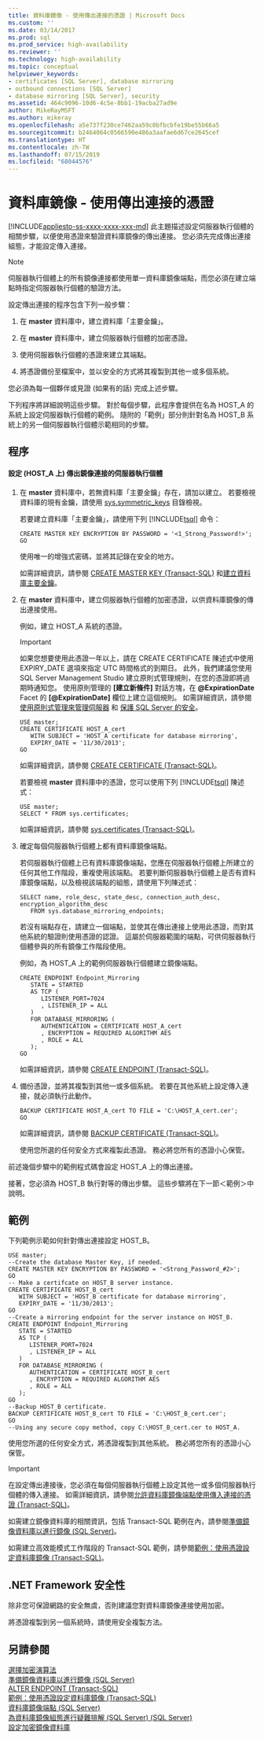 ```yaml
---
title: 資料庫鏡像 - 使用傳出連接的憑證 | Microsoft Docs
ms.custom: ''
ms.date: 03/14/2017
ms.prod: sql
ms.prod_service: high-availability
ms.reviewer: ''
ms.technology: high-availability
ms.topic: conceptual
helpviewer_keywords:
- certificates [SQL Server], database mirroring
- outbound connections [SQL Server]
- database mirroring [SQL Server], security
ms.assetid: 464c9096-10d6-4c5e-8bb1-19acba27ad9e
author: MikeRayMSFT
ms.author: mikeray
ms.openlocfilehash: a5e737f230ce7462aa59c0bfbcbfe19be55b66a5
ms.sourcegitcommit: b2464064c0566590e486a3aafae6d67ce2645cef
ms.translationtype: HT
ms.contentlocale: zh-TW
ms.lasthandoff: 07/15/2019
ms.locfileid: "68044576"
---
```

# <a name="database-mirroring---use-certificates-for-outbound-connections"></a>資料庫鏡像 - 使用傳出連接的憑證
[!INCLUDE[appliesto-ss-xxxx-xxxx-xxx-md](../../includes/appliesto-ss-xxxx-xxxx-xxx-md.md)]
  此主題描述設定伺服器執行個體的相關步驟，以便使用憑證來驗證資料庫鏡像的傳出連接。 您必須先完成傳出連接組態，才能設定傳入連接。  
  
> [!NOTE]  
>  伺服器執行個體上的所有鏡像連接都使用單一資料庫鏡像端點，而您必須在建立端點時指定伺服器執行個體的驗證方法。  
  
 設定傳出連接的程序包含下列一般步驟：  
  
1.  在 **master** 資料庫中，建立資料庫「主要金鑰」。  
  
2.  在 **master** 資料庫中，建立伺服器執行個體的加密憑證。  
  
3.  使用伺服器執行個體的憑證來建立其端點。  
  
4.  將憑證備份至檔案中，並以安全的方式將其複製到其他一或多個系統。  
  
 您必須為每一個夥伴或見證 (如果有的話) 完成上述步驟。  
  
 下列程序將詳細說明這些步驟。 對於每個步驟，此程序會提供在名為 HOST_A 的系統上設定伺服器執行個體的範例。 隨附的「範例」部分則針對名為 HOST_B 系統上的另一個伺服器執行個體示範相同的步驟。  
  
## <a name="procedure"></a>程序  
  
#### <a name="to-configure-server-instances-for-outbound-mirroring-connections-on-hosta"></a>設定 (HOST_A 上) 傳出鏡像連接的伺服器執行個體  
  
1.  在 **master** 資料庫中，若無資料庫「主要金鑰」存在，請加以建立。 若要檢視資料庫的現有金鑰，請使用 [sys.symmetric_keys](../../relational-databases/system-catalog-views/sys-symmetric-keys-transact-sql.md) 目錄檢視。  
  
     若要建立資料庫「主要金鑰」，請使用下列 [!INCLUDE[tsql](../../includes/tsql-md.md)] 命令：  
  
    ```  
    CREATE MASTER KEY ENCRYPTION BY PASSWORD = '<1_Strong_Password!>';  
    GO  
    ```  
  
     使用唯一的增強式密碼，並將其記錄在安全的地方。  
  
     如需詳細資訊，請參閱 [CREATE MASTER KEY &#40;Transact-SQL&#41;](../../t-sql/statements/create-master-key-transact-sql.md) 和[建立資料庫主要金鑰](../../relational-databases/security/encryption/create-a-database-master-key.md)。  
  
2.  在 **master** 資料庫中，建立伺服器執行個體的加密憑證，以供資料庫鏡像的傳出連接使用。  
  
     例如，建立 HOST_A 系統的憑證。  
  
    > [!IMPORTANT]  
    >  如果您想要使用此憑證一年以上，請在 CREATE CERTIFICATE 陳述式中使用 EXPIRY_DATE 選項來指定 UTC 時間格式的到期日。 此外，我們建議您使用 SQL Server Management Studio 建立原則式管理規則，在您的憑證即將過期時通知您。 使用原則管理的 **[建立新條件]** 對話方塊，在 **@ExpirationDate** Facet 的 **[@ExpirationDate]** 欄位上建立這個規則。 如需詳細資訊，請參閱 [使用原則式管理來管理伺服器](../../relational-databases/policy-based-management/administer-servers-by-using-policy-based-management.md) 和 [保護 SQL Server 的安全](../../relational-databases/security/securing-sql-server.md)。  
  
    ```  
    USE master;  
    CREATE CERTIFICATE HOST_A_cert   
       WITH SUBJECT = 'HOST_A certificate for database mirroring',   
       EXPIRY_DATE = '11/30/2013';  
    GO  
    ```  
  
     如需詳細資訊，請參閱 [CREATE CERTIFICATE &#40;Transact-SQL&#41;](../../t-sql/statements/create-certificate-transact-sql.md)。  
  
     若要檢視 **master** 資料庫中的憑證，您可以使用下列 [!INCLUDE[tsql](../../includes/tsql-md.md)] 陳述式：  
  
    ```  
    USE master;  
    SELECT * FROM sys.certificates;  
    ```  
  
     如需詳細資訊，請參閱 [sys.certificates &#40;Transact-SQL&#41;](../../relational-databases/system-catalog-views/sys-certificates-transact-sql.md)。  
  
3.  確定每個伺服器執行個體上都有資料庫鏡像端點。  
  
     若伺服器執行個體上已有資料庫鏡像端點，您應在伺服器執行個體上所建立的任何其他工作階段，重複使用該端點。 若要判斷伺服器執行個體上是否有資料庫鏡像端點，以及檢視該端點的組態，請使用下列陳述式：  
  
    ```  
    SELECT name, role_desc, state_desc, connection_auth_desc, encryption_algorithm_desc   
       FROM sys.database_mirroring_endpoints;  
    ```  
  
     若沒有端點存在，請建立一個端點，並使其在傳出連接上使用此憑證，而對其他系統的驗證則使用憑證的認證。 這屬於伺服器範圍的端點，可供伺服器執行個體參與的所有鏡像工作階段使用。  
  
     例如，為 HOST_A 上的範例伺服器執行個體建立鏡像端點。  
  
    ```  
    CREATE ENDPOINT Endpoint_Mirroring  
       STATE = STARTED  
       AS TCP (  
          LISTENER_PORT=7024  
          , LISTENER_IP = ALL  
       )   
       FOR DATABASE_MIRRORING (   
          AUTHENTICATION = CERTIFICATE HOST_A_cert  
          , ENCRYPTION = REQUIRED ALGORITHM AES  
          , ROLE = ALL  
       );  
    GO  
    ```  
  
     如需詳細資訊，請參閱 [CREATE ENDPOINT &#40;Transact-SQL&#41;](../../t-sql/statements/create-endpoint-transact-sql.md)。  
  
4.  備份憑證，並將其複製到其他一或多個系統。 若要在其他系統上設定傳入連接，就必須執行此動作。  
  
    ```  
    BACKUP CERTIFICATE HOST_A_cert TO FILE = 'C:\HOST_A_cert.cer';  
    GO  
    ```  
  
     如需詳細資訊，請參閱 [BACKUP CERTIFICATE &#40;Transact-SQL&#41;](../../t-sql/statements/backup-certificate-transact-sql.md)。  
  
     使用您所選的任何安全方式來複製此憑證。 務必將您所有的憑證小心保管。  
  
 前述幾個步驟中的範例程式碼會設定 HOST_A 上的傳出連接。  
  
 接著，您必須為 HOST_B 執行對等的傳出步驟。 這些步驟將在下一節＜範例＞中說明。  
  
## <a name="example"></a>範例  
 下列範例示範如何針對傳出連接設定 HOST_B。  
  
```  
USE master;  
--Create the database Master Key, if needed.  
CREATE MASTER KEY ENCRYPTION BY PASSWORD = '<Strong_Password_#2>';  
GO  
-- Make a certifcate on HOST_B server instance.  
CREATE CERTIFICATE HOST_B_cert   
   WITH SUBJECT = 'HOST_B certificate for database mirroring',   
   EXPIRY_DATE = '11/30/2013';  
GO  
--Create a mirroring endpoint for the server instance on HOST_B.  
CREATE ENDPOINT Endpoint_Mirroring  
   STATE = STARTED  
   AS TCP (  
      LISTENER_PORT=7024  
      , LISTENER_IP = ALL  
   )   
   FOR DATABASE_MIRRORING (   
      AUTHENTICATION = CERTIFICATE HOST_B_cert  
      , ENCRYPTION = REQUIRED ALGORITHM AES  
      , ROLE = ALL  
   );  
GO  
--Backup HOST_B certificate.  
BACKUP CERTIFICATE HOST_B_cert TO FILE = 'C:\HOST_B_cert.cer';  
GO   
--Using any secure copy method, copy C:\HOST_B_cert.cer to HOST_A.  
```  
  
 使用您所選的任何安全方式，將憑證複製到其他系統。 務必將您所有的憑證小心保管。  
  
> [!IMPORTANT]  
>  在設定傳出連接後，您必須在每個伺服器執行個體上設定其他一或多個伺服器執行個體的傳入連接。 如需詳細資訊，請參閱[允許資料庫鏡像端點使用傳入連接的憑證 &#40;Transact-SQL&#41;](../../database-engine/database-mirroring/database-mirroring-use-certificates-for-inbound-connections.md)。  
  
 如需建立鏡像資料庫的相關資訊，包括 Transact-SQL 範例在內，請參閱[準備鏡像資料庫以進行鏡像 &#40;SQL Server&#41;](../../database-engine/database-mirroring/prepare-a-mirror-database-for-mirroring-sql-server.md)。  
  
 如需建立高效能模式工作階段的 Transact-SQL 範例，請參閱[範例：使用憑證設定資料庫鏡像 &#40;Transact-SQL&#41;](../../database-engine/database-mirroring/example-setting-up-database-mirroring-using-certificates-transact-sql.md)。  
  
## <a name="net-framework-security"></a>.NET Framework 安全性  
 除非您可保證網路的安全無虞，否則建議您對資料庫鏡像連接使用加密。  
  
 將憑證複製到另一個系統時，請使用安全複製方法。  
  
## <a name="see-also"></a>另請參閱  
 [選擇加密演算法](../../relational-databases/security/encryption/choose-an-encryption-algorithm.md)   
 [準備鏡像資料庫以進行鏡像 &#40;SQL Server&#41;](../../database-engine/database-mirroring/prepare-a-mirror-database-for-mirroring-sql-server.md)   
 [ALTER ENDPOINT &#40;Transact-SQL&#41;](../../t-sql/statements/alter-endpoint-transact-sql.md)   
 [範例：使用憑證設定資料庫鏡像 &#40;Transact-SQL&#41;](../../database-engine/database-mirroring/example-setting-up-database-mirroring-using-certificates-transact-sql.md)   
 [資料庫鏡像端點 &#40;SQL Server&#41;](../../database-engine/database-mirroring/the-database-mirroring-endpoint-sql-server.md)   
 [為資料庫鏡像組態進行疑難排解 &#40;SQL Server&#41; &#40;SQL Server&#41;](../../database-engine/database-mirroring/troubleshoot-database-mirroring-configuration-sql-server.md)   
 [設定加密鏡像資料庫](../../database-engine/database-mirroring/set-up-an-encrypted-mirror-database.md)  
  
  
